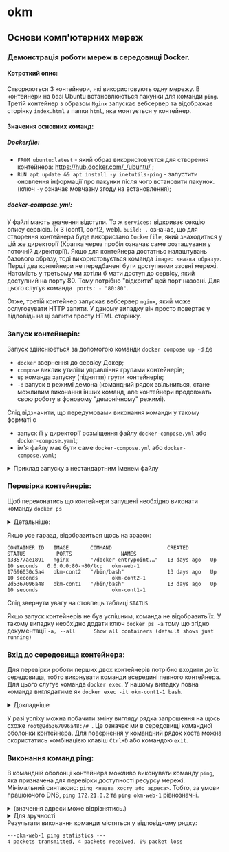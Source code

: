 # okm
## Основи комп'ютерних мереж

### Демонстрація роботи мереж в середовищі Docker.

#### Котроткий опис:

Створюються 3 контейнери, які використовують одну мережу. В контейнери на базі Ubuntu встановлюються пакунки для команди ```ping```.
Третій контейнер з образом ```Nginx``` запускає вебсервер та відображає сторінку ```index.html``` з папки ```html```, яка монтується у контейнер.

#### Значення основних команд:

##### Dockerfile:
- ```FROM ubuntu:latest``` - який образ використовуєтся для створення контейнера:
https://hub.docker.com/_/ubuntu/ ;
- ```RUN apt update && apt install -y inetutils-ping``` - запустити оновлення інформації про пакунки після чого встановити пакунок. (ключ ```-y``` означає мовчазну згоду на встановлення);


##### docker-compose.yml:
У файлі мають значення відступи. То ж ```services:``` відкриває секцію опису сервісів. Їх 3 (cont1, cont2, web). ```build: .``` означає, що для створення контейнера буде використано ```Dockerfile```, який знаходиться у цій же директорії (Крапка через пробіл означає саме розташуваня у поточній директорії).
Якщо для контейнера достатньо налаштувань базового образу, тоді використовується команда ```image: <назва образу>```.
Перші два контейнери не передбачені бути доступними ззовні мережі. Натомість у третьому ми хотіли б мати доступ до сервісу, який доступний на порту 80. Тому потрібно "відкрити" цей порт назовні. Для цього слугує команда ``` ports:
    - "80:80"```.

Отже, третій контейнер запускає вебсервер ```nginx```, який може ослуговувати HTTP запити. У даному випадку він просто повертає у відповідь на ці запити просту HTML сторінку.

### Запуск контейнерів: 

Запуск здійснюється за допомогою команди ```docker compose up -d``` де 

- ```docker``` звернення до сервісу Докер;
- ```compose``` виклик утиліти управління групами контейнерів;
- ```up``` команда запуску (підняття) групи контейнерів;
- ```-d``` запуск в режимі демона (командний рядок звільниться, стане можливим виконання інших команд, але контейнери продовжать свою роботу в фоновому "демонічному" режимі).

Слід відзначити, що передумовами виконання команди у такому форматі є
- запуск її у директорії розміщення файлу ```docker-compose.yml``` або ```docker-compose.yaml```;
- ім'я файлу має бути саме ```docker-compose.yml``` або ```docker-compose.yaml```;


<details><summary>Приклад запуску з нестандартним іменем файлу</summary><p>

> У цьому випадку потрібно використовувати параметр ```-f``` 
після якого вказувати ім'я конфігураційного файлу або його 
місце розташування.
>
> ```docker compose -f my-compose.yml up -d```

</p></details>

### Перевірка контейнерів: 

Щоб переконатись що контейнери запущені необхідно виконати команду ```docker ps```
<details><summary>Детальніше:</summary><p>

> Насправді це синонім (alias) для команди ```docker container ls```
>
> Повну довідку про параметри запуску можна отримати ```docker ps --help``` або за посиланням [https://docs.docker.com](https://docs.docker.com/reference/cli/docker/container/ls/)

</p></details>

Якщо усе гаразд, відобразиться щось на зразок:

```
CONTAINER ID   IMAGE       COMMAND                  CREATED       STATUS          PORTS                NAMES
b33577ae1891   nginx       "/docker-entrypoint.…"   13 days ago   Up 10 seconds   0.0.0.0:80->80/tcp   okm-web-1
17696030c5a4   okm-cont2   "/bin/bash"              13 days ago   Up 10 seconds                        okm-cont2-1
2d5367096a48   okm-cont1   "/bin/bash"              13 days ago   Up 10 seconds                        okm-cont1-1
```

Слід звернути увагу на стовпець таблиці ```STATUS```.

Якщо запуск контейнерів не був успішним, команда не відобразить їх. У такому випадку необхідно додати ключ ```docker ps -a``` тому що згідно документації ```-a, --all		Show all containers (default shows just running)```

### Вхід до середовища контейнера:

Для перевірки роботи перших двох контейнерів потрібно входити до їх середовища, тобто виконувати команди всередині певного контейнера. 
Для цього слугує команда ```docker exec```. У нашому випадку повна команда виглядатиме як ```docker exec -it okm-cont1-1 bash```.

<details><summary>Докладніше</summary><p>

> The ```docker exec``` command runs a new command in a running container.
>
> Найчастіше використовується з ключами 
>- -i, --interactive		Keep STDIN open even if not attached;
>- -t, --tty		Allocate a pseudo-TTY
>
> обов'язковими параметрами є ім'я контейнера, та сама команда, яку слід виконати.
> 
> У нашому випадку команда матиме вигляд: ```docker exec -it okm-cont1-1 bash```. Стосовно останньої частини ```bash``` слід пояснити, що це і є команда, яку ми будемо виконувати. bash - командна оболонка середовища Linux. Часто можна зустріти варіанти ```/bin/bash```, ```sh```, ```/bin/sh```. Справа у тому, що bash це "Bourne again shell" - оновлена інтерпретація командної оболонки ```sh```. У зв'язку з цим просто ```sh``` доступна абсолютно у всіх образах на базі Linux, з ```bash``` це може бути не так. Але ```bash``` має ряд переваг. Тому, якщо доступний ```bash``` - зручніше використовувати його. Зокрема, саме завдяки ```bash``` можливо корегувати набрану команду, повертатись до попередніх команд і т.п. Варіант ```/bin/bash``` більш універсальний, так як містить повний шлях до програми і спрацює навіть тоді, якщо в системі не налаштовано змінну оточення ```PATH```.  

</p></details>

У разі успіху можна побачити зміну вигляду рядка запрошення на щось схоже ```root@2d5367096a48:/# ```. Це означає ми в середовищі командної оболонки контейнера.
Для повернення у командний рядок хоста можна скористатись комбінацією клавіш ```Ctrl+D``` або командою ```exit```.

### Виконання команд ping:

В командній оболонці контейнера можливо виконувати команду ```ping```, яка призначена для перевірки доступності ресурсу мережі. Мінімальний синтаксис: ```ping <назва хосту або адреса>```. Тобто, за умови працюючого DNS, ```ping 172.21.0.2``` та ```ping okm-web-1``` рівнозначні.<details><summary>(значення адреси може відрізнятись.)</summary><p> 
> Побачити фактичну адресу контейнера можливо командою ```docker inspect <Id або ім'я контейнера>``` у нашому випадку  ``` docker inspect okm-web-1``` в розділі ```NetworkSettings -> Networks -> IPAddress``` .
</p></details>
<details><summary>Для зручності</summary><p>

> У наведеному прикладі команда ```ping okm-web-1``` виконуватиметься нескінченно. Щоб припинити її виконання можна скористатись комбінацією ```Ctrl+C```. Інший спосіб - додати до команди ключ ```-c``` із зазначенням кількості повторів. Тобто ```ping okm-web-1 -c 4``` виконає лише 4 запити і зупиниться. 
</p>
</details>
Результати виконання команди містяться у відповідному рядку: 

```
---okm-web-1 ping statistics ---
4 packets transmitted, 4 packets received, 0% packet loss
```


